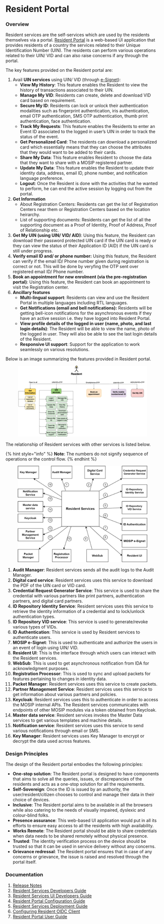 # Resident Portal

### Overview

Resident services are the self-services which are used by the residents themselves via a portal. [Resident Portal](https://docs.mosip.io/1.2.0/modules/resident-services/resident-portal-user-guide) is a web-based UI application that provides residents of a country the services related to their Unique Identification Number (UIN). The residents can perform various operations related to their UIN/ VID and can also raise concerns if any through the portal.

The key features provided on the Resident portal are:

1. Avail **UIN services** using UIN/ VID (through [e-Signet](https://docs.esignet.io/)):
   * **View My History**: This feature enables the Resident to view the history of transactions associated to their UIN.
   * **Manage My VID**: Residents can create, delete and download VID card based on requirement.
   * **Secure My ID**: Residents can lock or unlock their authentication modalities such as fingerprint authentication, iris authentication, email OTP authentication, SMS OTP authentication, thumb print authentication, face authentication.
   * **Track My Requests**: This feature enables the Residents to enter an Event ID associated to the logged in user’s UIN in order to track the status of the event.
   * **Get Personalized Card**: The residents can download a personalized card which essentially means that they can choose the attributes that they would want to be added to their cards.
   * **Share My Data**: This feature enables Resident to choose the data that they want to share with a MOSIP registered partner.
   * **Update My Data**: This feature enables the Resident to update their identity data, address, email ID, phone number, and notification language preference.
   * **Logout**: Once the Resident is done with the activities that he wanted to perform, he can end the active session by logging out from the portal.
2. **Get Information**
   * About Registration Centers: Residents can get the list of Registration Centers near them or Registration Centers based on the location heirarchy.
   * List of supporting documents: Residents can get the list of all the supporting document as a Proof of Identity, Proof of Address, Proof of Relationship etc.
3. **Get My UIN (using UIN/ VID/ AID)**: Using this feature, the Resident can download their password protected UIN card if the UIN card is ready or they can view the status of their Application ID (AID) if the UIN card is still under progress.
4. **Verify email ID and/ or phone number:** Using this feature, the Resident can verify if the email ID/ Phone number given during registration is correct or not. This will be done by veryfing the OTP sent over registered email ID/ Phone number.
5. **Book an appointment for new enrolment (via the pre-registration portal)**: Using this feature, the Resident can book an appointment to visit the Registration center.
6. **Ancillary features**
   * **Multi-lingual support**: Residents can view and use the Resident Portal in multiple languages including RTL languages.
   * **Get Notifications (email and bell notifications):** Residents will be getting bell-icon notifications for the asynchronous events if they have an active session i.e. they have logged into Resident Portal.
   * **View profile details of the logged in user (name, photo, and last login details)**: The Resident will be able to view the name, photo of the logged in user. They will also be able to see the last login details of the Resident.
   * **Responsive UI support**: Support for the application to work seamlessly on various resolutions.

Below is an image summarizing the features provided in Resident portal.

<figure><img src=".gitbook/assets/rp-1.png" alt=""><figcaption></figcaption></figure>



The relationship of Resident services with other services is listed below.

{% hint style="info" %}
**Note**: The numbers do not signify sequence of operations or the control flow.
{% endhint %}



<figure><img src=".gitbook/assets/rp-2.png" alt=""><figcaption></figcaption></figure>



1. **Audit Manager**: Resident services sends all the audit logs to the Audit Manager.
2. **Digital card service**: Resident services uses this service to download the PDF of the UIN card or VID card.
3. **Credential Request Generator Service**: This service is used to share the credential with various partners like print partners, authentication partners, and digital card partners.
4. **ID Repository Identity Service**: Resident services uses this service to retrieve the identity information of a credential and to lock/unlock authentication types.
5. **ID Repository VID service**: This service is used to generate/revoke various types of VIDs.
6. **ID Authentication**: This service is used by Resident services to authenticate users.
7. **MOSIP e-Signet**: This is used to authenticate and authorize the users in an event of login using UIN/ VID.
8. **Resident UI**: This is the interface through which users can interact with the Resident services.
9. **WebSub**: This is used to get asynchronous notification from IDA for acknowledgment purposes.
10. **Registration Processor**: This is used to sync and upload packets for features pertaining to changes in identity data.
11. **Packet Manager**: Resident services uses this service to create packets.
12. **Partner Management Service**: Resident services uses this service to get information about various partners and policies.
13. **Keycloak**: Resident services uses this to authenticate in order to access the MOSIP internal APIs. The Resident services communicates with endpoints of other MOSIP modules via a token obtained from Keycloak.
14. **Master data service**: Resident services invokes the Master Data services to get various templates and machine details.
15. **Notification service**: Resident services uses this service to send various notifications through email or SMS.
16. **Key Manager**: Resident services uses Key Manager to encrypt or decrypt the data used across features.

### Design Principles

The design of the Resident portal embodies the following principles:

* **One-stop solution**: The Resident portal is designed to have components that aims to solve all the queries, issues, or discrepancies of the residents and acts as a one-stop solution for all the requirements.
* **Self-Sovereign**: Once the ID is issued by an authority, the user/resident/citizen chooses to control and manage their data in their choice of devices.
* **Inclusive**: The Resident portal aims to be available in all the browsers while also catering to the needs of visually impaired, dyslexic and colour-blind folks.
* **Presence assurance**: This web-based UI application would put in all its efforts to ensure easy access to all the residents with high availability.
* **Works Remote**: The Resident portal should be able to share credentials when data needs to be shared remotely without physical presence.
* **Trusted**: The identity verification process on the device should be trusted so that it can be used in service delivery without any concerns.
* **Grievance redressal**: The Resident portal ensures that in case of any concerns or grievance, the issue is raised and resolved through the portal itself.

### Documentation

1. [Release Notes](https://docs.mosip.io/1.2.0/releases/resident-services-0.9.0)
2. [Resident Services Developers Guide](https://docs.mosip.io/1.2.0/modules/resident-services/resident-services-developer-guide)
3. [Resident Services UI Developers Guide](https://docs.mosip.io/1.2.0/modules/resident-services/resident-services-ui-developer-guide)
4. [Resident Portal Configuration Guide](https://docs.mosip.io/1.2.0/modules/resident-services/resident-portal-configuration-guide)
5. [Resident Services Deployment Guide](https://docs.mosip.io/1.2.0/modules/resident-services/resident-services-deployment-guide)
6. [Configuring Resident OIDC Client](https://docs.mosip.io/1.2.0/modules/resident-services/resident-services-configure-resident-oidc-client)
7. [Resident Portal User Guide](https://docs.mosip.io/1.2.0/modules/resident-services/resident-portal-user-guide)

